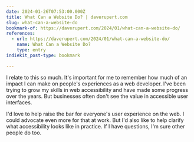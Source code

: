 ```yaml
---
date: 2024-01-26T07:53:00.000Z
title: What Can a Website Do? | daverupert.com
slug: what-can-a-website-do
bookmark-of: https://daverupert.com/2024/01/what-can-a-website-do/
references:
  - url: https://daverupert.com/2024/01/what-can-a-website-do/
    name: What Can a Website Do?
    type: entry
indiekit_post-type: bookmark

---
```


I relate to this so much. It's important for me to remember how much of an impact I can make on people's experiences as a web developer. I've been trying to grow my skills in web accessibility and have made some progress over the years. But businesses often don't see the value in accessible user interfaces.

I'd love to help raise the bar for everyone's user experience on the web. I could advocate even more for that at work. But I'd also like to help clarify what accessibility looks like in practice. If I have questions, I'm sure other people do too. 


